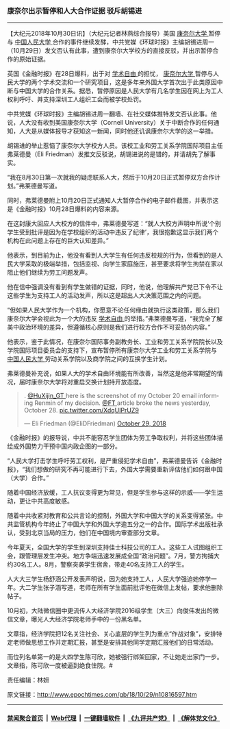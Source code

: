 ### 康奈尔出示暂停和人大合作证据 驳斥胡锡进
------------------------

<p>
 【大纪元2018年10月30日讯】（大纪元记者林燕综合报导）美国
 <a href="http://www.epochtimes.com/gb/tag/%E5%BA%B7%E5%A5%88%E5%B0%94%E5%A4%A7%E5%AD%A6.html">
  康奈尔大学
 </a>
 暂停与
 <a href="http://www.epochtimes.com/gb/tag/%E4%B8%AD%E5%9B%BD%E4%BA%BA%E6%B0%91%E5%A4%A7%E5%AD%A6.html">
  中国人民大学
 </a>
 合作的事件继续发酵，中共党媒《环球时报》主编胡锡进周一（10月29日）发文否认有此事，遭到康奈尔大学校方的直接反驳，并出示暂停合作的原始证据。
</p>
<p class="story-headline">
 英国《金融时报》在28日爆料，出于对
 <a href="http://www.epochtimes.com/gb/tag/%E5%AD%A6%E6%9C%AF%E8%87%AA%E7%94%B1.html">
  学术自由
 </a>
 的担忧，
 <a href="http://www.epochtimes.com/gb/tag/%E5%BA%B7%E5%A5%88%E5%B0%94%E5%A4%A7%E5%AD%A6.html">
  康奈尔大学
 </a>
 暂停与人民大学的两个学术交流和一个研究项目，这是多年来外国大学首次出于此类原因中断与中国大学的合作关系。据悉，暂停原因是人民大学有几名学生因在网上为工人权利呼吁、并支持深圳工人组织工会而被学校处罚。
</p>
<p class="story-headline">
 中共党媒《环球时报》主编胡锡进周一翻墙、在社交媒体推特发文否认此事。他说，人大没有收到美国康奈尔大学（Cornell University）关于中断合作的任何通知，人大是从媒体报导才获知这一新闻，同时他还讥讽康奈尔大学的这一举措。
</p>
<p>
 胡锡进的举止惹恼了康奈尔大学校方人员。该校工业和劳工关系学院国际项目主任弗莱德曼（Eli Friedman）发推文反驳说，胡锡进说的是错的，并请胡先了解事实。
</p>
<p>
 “我在8月30日第一次就我的疑虑联系人大，然后于10月20日正式暂停双方合作计划。”弗莱德曼写道。
</p>
<p>
 同时，弗莱德曼附上10月20日正式通知人大暂停合作的电子邮件截图，并表示这是《金融时报》10月28日爆料的内容来源。
</p>
<p>
 在这封康大回应人大校方的信件中，弗莱德曼写道：“就人大校方声明中所说‘个别学生受到批评是因为在学校组织的活动中违反了纪律’，我很抱歉这显示我们两个机构在此问题上存在的巨大认知差异。”
</p>
<p>
 他表示，到目前为止，他没有看到人大学生有任何违反校规的行为，但看到的是人民大学采取的极端举措，包括监视、向学生家庭施压，甚至要求将学生拘禁在家以阻止他们继续为劳工问题发声。
</p>
<p>
 他在信中强调没有看到有学生做错的证据，同时，他说，他理解共产党已下令不让这些学生为支持工人的活动发声，所以这是超出人大决策范围之内的问题。
</p>
<p>
 “但如果人民大学作为一个机构，你愿意不论任何缘由就执行这类政策，那么我们康奈尔大学会视此为一个大的违反
 <a href="http://www.epochtimes.com/gb/tag/%E5%AD%A6%E6%9C%AF%E8%87%AA%E7%94%B1.html">
  学术自由
 </a>
 的举措。”弗莱德曼写道，“我完全了解美中政治环境的差异，但遵循核心原则是我们进行校方合作不可妥协的内容。”
</p>
<p>
 他表示，鉴于此情况，在康奈尔国际事务副教务长、工业和劳工关系学院院长以及学院国际项目委员会的支持下，宣布暂停所有康奈尔大学工业和劳工关系学院与
 <a href="http://www.epochtimes.com/gb/tag/%E4%B8%AD%E5%9B%BD%E4%BA%BA%E6%B0%91%E5%A4%A7%E5%AD%A6.html">
  中国人民大学
 </a>
 劳动关系学院以及商学院之间的互换学生计划。
</p>
<p>
 弗莱德曼补充说，如果人大的学术自由环境能有所改善，当然这是他非常期望的情况，届时康奈尔大学将对重启交换计划持开放态度。
</p>
<p>
</p>
<blockquote class="twitter-tweet" data-lang="en">
 <p dir="ltr" lang="en">
  .
  <a href="https://twitter.com/HuXijin_GT?ref_src=twsrc%5Etfw">
   @HuXijin_GT
  </a>
  here is the screenshot of my October 20 email informing Renmin of my decision.
  <a href="https://twitter.com/FT?ref_src=twsrc%5Etfw">
   @FT
  </a>
  article broke the news yesterday, October 28.
  <a href="https://t.co/XdqUIPrUZ9">
   pic.twitter.com/XdqUIPrUZ9
  </a>
 </p>
 <p>
  — Eli Friedman (@EliDFriedman)
  <a href="https://twitter.com/EliDFriedman/status/1056905971719639040?ref_src=twsrc%5Etfw">
   October 29, 2018
  </a>
 </p>
</blockquote>
<p>
</p>
<p>
 《金融时报》的报导说，中共不能容忍学生团体为劳工争取权利，并将这些团体描绘成外国势力干预中国内政企图的一部分。
</p>
<p>
 “人民大学打击学生呼吁劳工权利，是严重侵犯学术自由”，弗莱德曼告诉《金融时报》，“我们想做的研究不再可能进行下去，外国大学需要重新评估他们如何跟中国（大学）合作。”
</p>
<p>
 随着中国经济放缓，工人抗议变得更为常见，但是学生参与这样的示威——学生运动，更让中共高度敏感。
</p>
<p>
 随着中共收紧对教育和公共言论的控制，外国大学和中国大学的关系变得紧张。中共监管机构今年终止了中国大学和外国大学逾五分之一的合作。国际学术出版社承认，受到北京当局的压力，他们在中国境内审查部分文章。
</p>
<p>
 今年夏天，全国大学的学生到深圳支持佳士科技公司的工人。这些工人试图组织工会，跟管理层发生冲突。地方争端迅速发展成全国“政治问题”。7月，警方拘捕大约30名工人。8月，警察突袭学生宿舍，带走40名支持工人的学生。
</p>
<p>
 人大大三学生杨舒涵公开发表声明说，因为她支持工人，人民大学强迫她停学一年。大二学生张子涵写道，老师在所有学生面前批评他在微信上发帖，要求他删除帖子。
</p>
<p>
 10月初，大陆微信圈中更流传人大经济学院2016级学生（大三）向俊伟发出的微信文章，曝光人大经济学院老师手中的一份黑名单。
</p>
<p>
 文章指，经济学院把12名关注社会、关心底层的学生列为重点“作战对象”，安排特定老师做思想工作并定期汇报，甚至是安排其他同学定期汇报他们的日常活动。
</p>
<p>
 而位列名单第一的是大四学生陈可欣，她被强行绑架回家，不让她走出家门一步。文章指，陈可欣一度被逼到绝食住院。#
</p>
<p>
 责任编辑：林妍
</p>

原文链接：http://www.epochtimes.com/gb/18/10/29/n10816597.htm


------------------------
#### [禁闻聚合首页](https://github.com/gfw-breaker/banned-news/blob/master/README.md) &nbsp;|&nbsp; [Web代理](https://github.com/gfw-breaker/open-proxy/blob/master/README.md) &nbsp;|&nbsp; [一键翻墙软件](https://github.com/gfw-breaker/nogfw/blob/master/README.md) &nbsp;|&nbsp; [《九评共产党》](https://github.com/gfw-breaker/9ping.md/blob/master/README.md#九评之一评共产党是什么) &nbsp;|&nbsp; [《解体党文化》](https://github.com/gfw-breaker/jtdwh.md/blob/master/README.md#绪论)